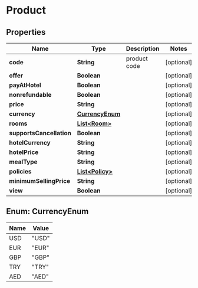 
# Product

## Properties
Name | Type | Description | Notes
------------ | ------------- | ------------- | -------------
**code** | **String** | product code |  [optional]
**offer** | **Boolean** |  |  [optional]
**payAtHotel** | **Boolean** |  |  [optional]
**nonrefundable** | **Boolean** |  |  [optional]
**price** | **String** |  |  [optional]
**currency** | [**CurrencyEnum**](#CurrencyEnum) |  |  [optional]
**rooms** | [**List&lt;Room&gt;**](Room.md) |  |  [optional]
**supportsCancellation** | **Boolean** |  |  [optional]
**hotelCurrency** | **String** |  |  [optional]
**hotelPrice** | **String** |  |  [optional]
**mealType** | **String** |  |  [optional]
**policies** | [**List&lt;Policy&gt;**](Policy.md) |  |  [optional]
**minimumSellingPrice** | **String** |  |  [optional]
**view** | **Boolean** |  |  [optional]


<a name="CurrencyEnum"></a>
## Enum: CurrencyEnum
Name | Value
---- | -----
USD | &quot;USD&quot;
EUR | &quot;EUR&quot;
GBP | &quot;GBP&quot;
TRY | &quot;TRY&quot;
AED | &quot;AED&quot;




